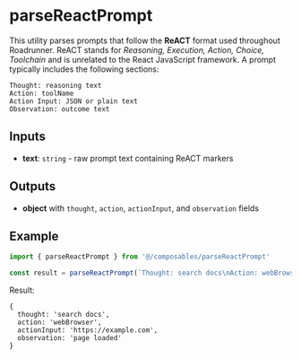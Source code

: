 # parseReactPrompt

This utility parses prompts that follow the **ReACT** format used throughout Roadrunner. ReACT stands for *Reasoning, Execution, Action, Choice, Toolchain* and is unrelated to the React JavaScript framework. A prompt typically includes the following sections:

```
Thought: reasoning text
Action: toolName
Action Input: JSON or plain text
Observation: outcome text
```

## Inputs
- **text**: `string` - raw prompt text containing ReACT markers

## Outputs
- **object** with `thought`, `action`, `actionInput`, and `observation` fields

## Example
```js
import { parseReactPrompt } from '@/composables/parseReactPrompt'

const result = parseReactPrompt(`Thought: search docs\nAction: webBrowser\nAction Input: https://example.com\nObservation: page loaded`)
```

Result:
```
{
  thought: 'search docs',
  action: 'webBrowser',
  actionInput: 'https://example.com',
  observation: 'page loaded'
}
```
